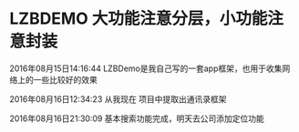 # LZBDEMO 大功能注意分层，小功能注意封装
2016年08月15日14:16:44
LZBDemo是我自己写的一套app框架，也用于收集网络上的一些比较好的效果

2016年08月16日12:34:23
从我现在 项目中提取出通讯录框架

2016年08月16日21:30:09
基本搜索功能完成，明天去公司添加定位功能


